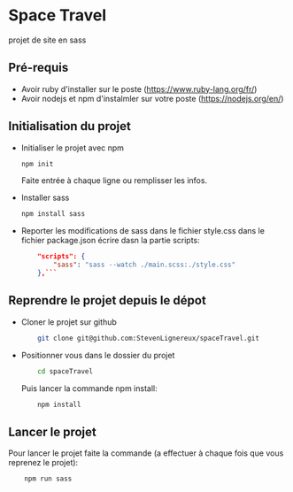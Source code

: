 # Space Travel
projet de site en sass 

## Pré-requis
- Avoir ruby d'installer sur le poste (https://www.ruby-lang.org/fr/)
- Avoir nodejs et npm d'instalmler sur votre poste (https://nodejs.org/en/)

## Initialisation du projet

- Initialiser le projet avec npm
    ```bash
    npm init
    ```
    Faite entrée à chaque ligne ou remplisser les infos.

- Installer sass
    ```bash
    npm install sass
    ```

- Reporter les modifications de sass dans le fichier style.css
    dans le fichier package.json écrire dasn la partie scripts:
    ```json
        "scripts": {
            "sass": "sass --watch ./main.scss:./style.css"
        },```

## Reprendre le projet depuis le dépot
- Cloner le projet sur github
    ```bash
        git clone git@github.com:StevenLignereux/spaceTravel.git
    ```
- Positionner vous dans le dossier du projet
    ```bash
        cd spaceTravel
    ```
    Puis lancer la commande npm install:
    ```bash
        npm install
    ```
    
## Lancer le projet

Pour lancer le projet faite la commande (a effectuer à chaque fois que vous reprenez le projet): 
```bash
    npm run sass
```

